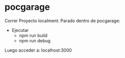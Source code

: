 # pocgarage

Correr Proyecto localment: Parado dentro de pocgarage:

- Ejecutar
  - npm run build
  - npm run debug
  

Luego acceder a:  localhost:3000
